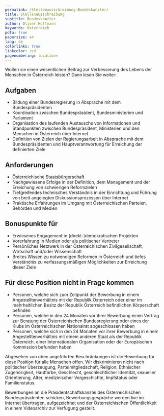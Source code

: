 ```yaml
---
permalink: /Stellenausschreibung-Bundeskanzler/
title: Stellenausschreibung
subtitle: Bundeskanzler
author: Oliver Hoffmann
keywords: Österreich
pdfa: true
papersize: a4
lang: de
colorlinks: true
linkcolor: red
pagenumbering: location=
---
```


Wollen sie einen wesentlichen Beitrag zur Verbesserung des Lebens der Menschen in Österreich leisten?
Dann lesen Sie weiter:

## Aufgaben

* Bildung einer Bundesregierung in Absprache mit dem Bundespräsidenten
* Koordination zwischen Bundespräsident, Bundesministerien und Parlament
* Organisation des laufenden Austauschs von Informationen und Standpunkten zwischen Bundespräsident, Ministerien und den Menschen in Österreich über Internet
* Definition von Zielen der Regierungsarbeit in Absprache mit dem Bundespräsidenten und Hauptverantwortung für Erreichung der definierten Ziele

## Anforderungen

* Österreichische Staatsbürgerschaft
* Nachgewiesene Erfolge in der Definition, dem Management und der Erreichung von schwierigen Reformzielen
* Tiefgreifendes technisches Verständnis in der Einrichtung und Führung von breit angelegten Diskussionsprozessen über Internet
* Praktische Erfahrungen im Umgang mit Österreichischen Parteien, Behörden und Medien

## Bonuspunkte für

* Erwiesenes Engagement in (direkt-)demokratischen Projekten
* Vorerfahrung in Medien oder als politischer Vertreter
* Persönliches Netzwerk in der Österreichischen Zivilgesellschaft, Wirtschaft und/oder Wissenschaft
* Breites Wissen zu notwendigen Reformen in Österreich und tiefes Verständnis zu verfassungsmäßigen Möglichkeiten zur Erreichung dieser Ziele

## Für diese Position nicht in Frage kommen

* Personen, welche sich zum Zeitpunkt der Bewerbung in einem Angestelltenverhältnis mit der Republik Österreich oder einer im mehrheitlichen Besitz der Republik Österreich befindlichen Körperschaft befinden
* Personen, welche in den 24 Monaten vor ihrer Bewerbung einen Vertrag zur Beratung der Österreichischen Bundesregierung oder eines der Klubs im Österreichischen Nationalrat abgeschlossen haben
* Personen, welche sich in den 24 Monaten vor ihrer Bewerbung in einem Angestelltenverhältnis mit einem anderen Staat als der Republik Österreich, einer Internationalen Organisation oder der Europäischen Kommission befunden haben

Abgesehen von oben angeführten Beschränkungen ist die Bewerbung für diese Position für alle Menschen offen.
Wir diskriminieren nicht nach politischer Überzeugung, Parteimitgliedschaft, Religion, Ethnischer Zugehörigkeit, Hautfarbe, Geschlecht, geschlechtlicher Identität, sexueller Orientierung, Alter, medizinischer Vorgeschichte, Impfstatus oder Familienstatus.

Bewerbungen an die Präsidentschaftskanzlei des Österreichischen Bundespräsidenten schicken,
Bewerbungsgespräche werden live im Internet übertragen, aufgezeichnet und der Österreichischen Öffentlichkeit in einem Videoarchiv zur Verfügung gestellt.

 

